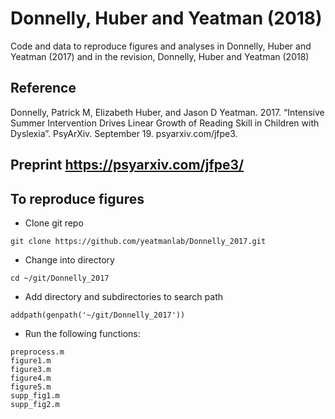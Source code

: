 # Donnelly, Huber and Yeatman (2018)
Code and data to reproduce figures and analyses in Donnelly, Huber and Yeatman (2017) and in the revision, Donnelly, Huber and Yeatman (2018)

## Reference
Donnelly, Patrick M, Elizabeth Huber, and Jason D Yeatman. 2017. “Intensive Summer Intervention Drives Linear Growth of Reading Skill in Children with Dyslexia”. PsyArXiv. September 19. psyarxiv.com/jfpe3.

## Preprint https://psyarxiv.com/jfpe3/

## To reproduce figures
- Clone git repo
~~~~
git clone https://github.com/yeatmanlab/Donnelly_2017.git
~~~~
- Change into directory
~~~~
cd ~/git/Donnelly_2017
~~~~
- Add directory and subdirectories to search path
~~~~
addpath(genpath('~/git/Donnelly_2017'))
~~~~
- Run the following functions:
~~~~
preprocess.m
figure1.m
figure3.m
figure4.m
figure5.m
supp_fig1.m
supp_fig2.m
~~~~

